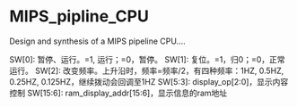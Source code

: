 # MIPS_pipline_CPU
Design and synthesis of a MIPS pipeline CPU....

SW[0]: 暂停、运行。=1, 运行；=0，暂停。
SW[1]: 复位。=1，归0；=0，正常运行。
SW[2]: 改变频率。上升沿时，频率=频率/2，有四种频率：1HZ, 0.5HZ, 0.25HZ, 0.125HZ，继续拨动会回调至1HZ
SW[5:3]: display_op[2:0]，显示内容控制
SW[15:6]: ram_display_addr[15:6]，显示信息的ram地址

